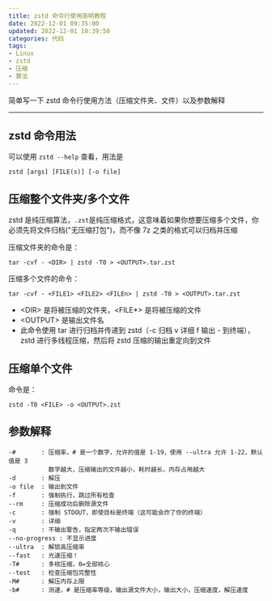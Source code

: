 ```yaml
---
title: zstd 命令行使用简明教程
date: 2022-12-01 09:35:00
updated: 2022-12-01 10:39:50
categories: 代码
tags:
- Linux
- zstd
- 压缩
- 算法
---
```

简单写一下 zstd 命令行使用方法（压缩文件夹、文件）以及参数解释  

---
## zstd 命令用法
可以使用 ``zstd --help`` 查看，用法是  

```
zstd [args] [FILE(s)] [-o file]  
```

## 压缩整个文件夹/多个文件
zstd 是纯压缩算法，``.zst``是纯压缩格式，这意味着如果你想要压缩多个文件，你必须先将文件归档("无压缩打包")，而不像 7z 之类的格式可以归档并压缩  

压缩文件夹的命令是：  
```
tar -cvf - <DIR> | zstd -T0 > <OUTPUT>.tar.zst  
```

压缩多个文件的命令：
```
tar -cvf - <FILE1> <FILE2> <FILEn> | zstd -T0 > <OUTPUT>.tar.zst  
```

- \<DIR\> 是将被压缩的文件夹，\<FILE\*\> 是将被压缩的文件    
- \<OUTPUT\> 是输出文件名  
- 此命令使用 tar 进行归档并传递到 zstd（-c 归档 v 详细 f 输出 - 到终端），zstd 进行多线程压缩，然后将 zstd 压缩的输出重定向到文件  


## 压缩单个文件
命令是：  

```
zstd -T0 <FILE> -o <OUTPUT>.zst
```

## 参数解释
```
-#       : 压缩率，# 是一个数字，允许的值是 1-19，使用 --ultra 允许 1-22，默认值是 3
           数字越大，压缩输出的文件越小，耗时越长，内存占用越大
-d       : 解压
-o file  : 输出到文件
-f       : 强制执行，跳过所有检查
--rm     : 压缩成功后删除源文件
-c       : 强制 STDOUT，即使目标是终端（这可能会炸了你的终端）
-v       : 详细
-q       : 不输出警告，指定两次不输出错误
--no-progress : 不显示进度
--ultra  : 解锁高压缩率
--fast   : 光速压缩！
-T#      : 多核压缩，0=全部核心
--test   : 检查压缩包完整性
-M#      : 解压内存上限
-b#      : 测速，# 是压缩率等级，输出源文件大小，输出大小，压缩速度，解压速度
```

